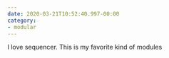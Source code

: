 ```yaml
---
date: 2020-03-21T10:52:40.997-00:00
category:
- modular
---
```

I love sequencer. This is my favorite kind of modules
